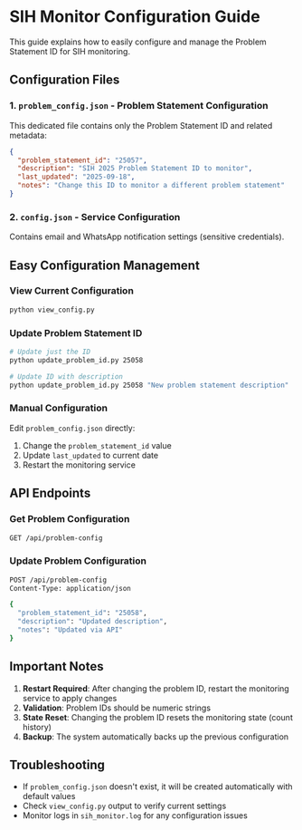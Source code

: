 # SIH Monitor Configuration Guide

This guide explains how to easily configure and manage the Problem Statement ID for SIH monitoring.

## Configuration Files

### 1. `problem_config.json` - Problem Statement Configuration
This dedicated file contains only the Problem Statement ID and related metadata:

```json
{
  "problem_statement_id": "25057",
  "description": "SIH 2025 Problem Statement ID to monitor",
  "last_updated": "2025-09-18",
  "notes": "Change this ID to monitor a different problem statement"
}
```

### 2. `config.json` - Service Configuration
Contains email and WhatsApp notification settings (sensitive credentials).

## Easy Configuration Management

### View Current Configuration
```bash
python view_config.py
```

### Update Problem Statement ID
```bash
# Update just the ID
python update_problem_id.py 25058

# Update ID with description
python update_problem_id.py 25058 "New problem statement description"
```

### Manual Configuration
Edit `problem_config.json` directly:
1. Change the `problem_statement_id` value
2. Update `last_updated` to current date
3. Restart the monitoring service

## API Endpoints

### Get Problem Configuration
```bash
GET /api/problem-config
```

### Update Problem Configuration
```bash
POST /api/problem-config
Content-Type: application/json

{
  "problem_statement_id": "25058",
  "description": "Updated description",
  "notes": "Updated via API"
}
```

## Important Notes

1. **Restart Required**: After changing the problem ID, restart the monitoring service to apply changes
2. **Validation**: Problem IDs should be numeric strings
3. **State Reset**: Changing the problem ID resets the monitoring state (count history)
4. **Backup**: The system automatically backs up the previous configuration

## Troubleshooting

- If `problem_config.json` doesn't exist, it will be created automatically with default values
- Check `view_config.py` output to verify current settings
- Monitor logs in `sih_monitor.log` for any configuration issues